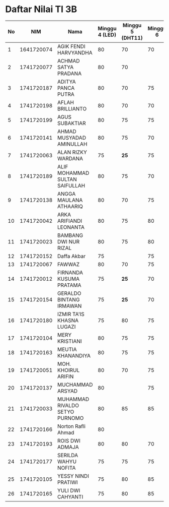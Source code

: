 # Daftar Nilai TI 3B

| No | NIM        | Nama                           | Minggu 4 \(LED\) | Minggu 5 \(DHT11\) | Minggu 6 | Minggu 7 | Minggu 8 |
|----|------------|--------------------------------|------------------|--------------------|----------|----------|----------|
| 1  | 1641720074 | AGIK FENDI HARVYANDHA          | 80               | 70                 | 70       | 70       | 70       |
| 2  | 1741720077 | ACHMAD SATYA PRADANA           | 80               | 70                 |          | 75       | 65       |
| 3  | 1741720187 | ADITYA PANCA PUTRA             | 80               | 70                 | 75       | 70       | 70       |
| 4  | 1741720198 | AFLAH BRILLIANTO               | 80               | 70                 | 70       | 70       | 70       |
| 5  | 1741720199 | AGUS SUBAKTIAR                 | 80               | 75                 | 75       | 75       | 75       |
| 6  | 1741720141 | AHMAD MUSYADAD AMINULLAH       | 80               | 75                 | 70       | 70       | 70       |
| 7  | 1741720063 | ALAN RIZKY WARDANA             | 75               | **25**             | 75       | 20       | 20       |
| 8  | 1741720189 | ALIF MOHAMMAD SULTAN SAIFULLAH | 80               | 75                 | 70       | 75       | 70       |
| 9  | 1741720138 | ANGGA MAULANA ATHAARIQ         | 80               | 70                 | 75       | 70       | 70       |
| 10 | 1741720042 | ARKA ARIFIANDI LEONANTA        | 80               | 75                 | 80       | 80       | 80       |
| 11 | 1741720023 | BAMBANG DWI NUR RIZAL          | 80               | 75                 | 80       | 85       | 85       |
| 12 | 1741720152 | Daffa Akbar                    | 75               |                    | 75       | 20       | 20       |
| 13 | 1741720067 | FAWWAZ                         | 80               | 70                 | 75       | 70       | 70       |
| 14 | 1741720012 | FIRNANDA KUSUMA PRATAMA        | 75               | **25**             | 70       | 20       | 20       |
| 15 | 1741720154 | GERALDO BINTANG IRMAWAN        | 75               | **25**             | 70       | 20       | 20       |
| 16 | 1741720180 | IZMIR TA'IS KHASNA LUGAZI      | 75               | 80                 | 75       | 75       | 80       |
| 17 | 1741720104 | MERY KRISTIANI                 | 80               | 75                 | 75       | 85       | 80       |
| 18 | 1741720163 | MEUTIA KHANANDIYA              | 80               | 75                 | 75       | 75       | 75       |
| 19 | 1741720051 | MOH\. KHOIRUL ARIFIN           | 80               | 70                 | 75       | 75       | 75       |
| 20 | 1741720137 | MUCHAMMAD ARSYAD               | 80               |                    | 75       | 75       | 70       |
| 21 | 1741720033 | MUHAMMAD RIVALDO SETYO PURNOMO | 80               | 85                 | 85       | 85       | 80       |
| 22 | 1741720166 | Norton Rafli Ahmad             | 80               |                    |          |          |          |
| 23 | 1741720193 | ROIS DWI ADMAJA                | 80               | 80                 | 70       | 75       | 75       |
| 24 | 1741720177 | SERILDA WAHYU NOFITA           | 75               | 75                 | 75       | 70       | 80       |
| 25 | 1741720105 | YESSY NINDI PRATIWI            | 75               | 80                 | 85       | 80       | 80       |
| 26 | 1741720165 | YULI DWI CAHYANTI              | 75               | 80                 | 85       | 70       | 80       |
